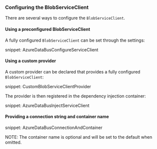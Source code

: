 ### Configuring the BlobServiceClient

There are several ways to configure the `BlobServiceClient`. 

#### Using a preconfigured BlobServiceClient

A fully configured `BlobServiceClient` can be set through the settings:

snippet: AzureDataBusConfigureServiceClient

#### Using a custom provider

A custom provider can be declared that provides a fully configured `BlobServiceClient`:

snippet: CustomBlobServiceClientProvider

The provider is then registered in the dependency injection container:

snippet: AzureDataBusInjectServiceClient

#### Providing a connection string and container name

snippet: AzureDataBusConnectionAndContainer

NOTE: The container name is optional and will be set to the default when omitted.
